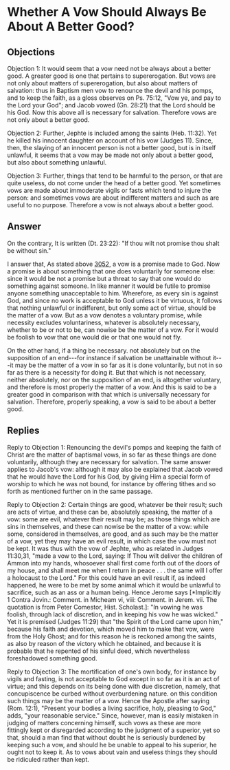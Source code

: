 # Whether A Vow Should Always Be About A Better Good?

## Objections

Objection 1: It would seem that a vow need not be always about a better good. A greater good is one that pertains to supererogation. But vows are not only about matters of supererogation, but also about matters of salvation: thus in Baptism men vow to renounce the devil and his pomps, and to keep the faith, as a gloss observes on Ps. 75:12, "Vow ye, and pay to the Lord your God"; and Jacob vowed (Gn. 28:21) that the Lord should be his God. Now this above all is necessary for salvation. Therefore vows are not only about a better good.

Objection 2: Further, Jephte is included among the saints (Heb. 11:32). Yet he killed his innocent daughter on account of his vow (Judges 11). Since, then, the slaying of an innocent person is not a better good, but is in itself unlawful, it seems that a vow may be made not only about a better good, but also about something unlawful.

Objection 3: Further, things that tend to be harmful to the person, or that are quite useless, do not come under the head of a better good. Yet sometimes vows are made about immoderate vigils or fasts which tend to injure the person: and sometimes vows are about indifferent matters and such as are useful to no purpose. Therefore a vow is not always about a better good.

## Answer

On the contrary, It is written (Dt. 23:22): "If thou wilt not promise thou shalt be without sin."

I answer that, As stated above [3052](A[1]), a vow is a promise made to God. Now a promise is about something that one does voluntarily for someone else: since it would be not a promise but a threat to say that one would do something against someone. In like manner it would be futile to promise anyone something unacceptable to him. Wherefore, as every sin is against God, and since no work is acceptable to God unless it be virtuous, it follows that nothing unlawful or indifferent, but only some act of virtue, should be the matter of a vow. But as a vow denotes a voluntary promise, while necessity excludes voluntariness, whatever is absolutely necessary, whether to be or not to be, can nowise be the matter of a vow. For it would be foolish to vow that one would die or that one would not fly.

On the other hand, if a thing be necessary. not absolutely but on the supposition of an end---for instance if salvation be unattainable without it---it may be the matter of a vow in so far as it is done voluntarily, but not in so far as there is a necessity for doing it. But that which is not necessary, neither absolutely, nor on the supposition of an end, is altogether voluntary, and therefore is most properly the matter of a vow. And this is said to be a greater good in comparison with that which is universally necessary for salvation. Therefore, properly speaking, a vow is said to be about a better good.

## Replies

Reply to Objection 1: Renouncing the devil's pomps and keeping the faith of Christ are the matter of baptismal vows, in so far as these things are done voluntarily, although they are necessary for salvation. The same answer applies to Jacob's vow: although it may also be explained that Jacob vowed that he would have the Lord for his God, by giving Him a special form of worship to which he was not bound, for instance by offering tithes and so forth as mentioned further on in the same passage.

Reply to Objection 2: Certain things are good, whatever be their result; such are acts of virtue, and these can be, absolutely speaking, the matter of a vow: some are evil, whatever their result may be; as those things which are sins in themselves, and these can nowise be the matter of a vow: while some, considered in themselves, are good, and as such may be the matter of a vow, yet they may have an evil result, in which case the vow must not be kept. It was thus with the vow of Jephte, who as related in Judges 11:30,31, "made a vow to the Lord, saying: If Thou wilt deliver the children of Ammon into my hands, whosoever shall first come forth out of the doors of my house, and shall meet me when I return in peace . . . the same will I offer a holocaust to the Lord." For this could have an evil result if, as indeed happened, he were to be met by some animal which it would be unlawful to sacrifice, such as an ass or a human being. Hence Jerome says [*Implicitly 1 Contra Jovin.: Comment. in Micheam vi, viii: Comment. in Jerem. vii. The quotation is from Peter Comestor, Hist. Scholast.]: "In vowing he was foolish, through lack of discretion, and in keeping his vow he was wicked." Yet it is premised (Judges 11:29) that "the Spirit of the Lord came upon him," because his faith and devotion, which moved him to make that vow, were from the Holy Ghost; and for this reason he is reckoned among the saints, as also by reason of the victory which he obtained, and because it is probable that he repented of his sinful deed, which nevertheless foreshadowed something good.

Reply to Objection 3: The mortification of one's own body, for instance by vigils and fasting, is not acceptable to God except in so far as it is an act of virtue; and this depends on its being done with due discretion, namely, that concupiscence be curbed without overburdening nature. on this condition such things may be the matter of a vow. Hence the Apostle after saying (Rom. 12:1), "Present your bodies a living sacrifice, holy, pleasing to God," adds, "your reasonable service." Since, however, man is easily mistaken in judging of matters concerning himself, such vows as these are more fittingly kept or disregarded according to the judgment of a superior, yet so that, should a man find that without doubt he is seriously burdened by keeping such a vow, and should he be unable to appeal to his superior, he ought not to keep it. As to vows about vain and useless things they should be ridiculed rather than kept.